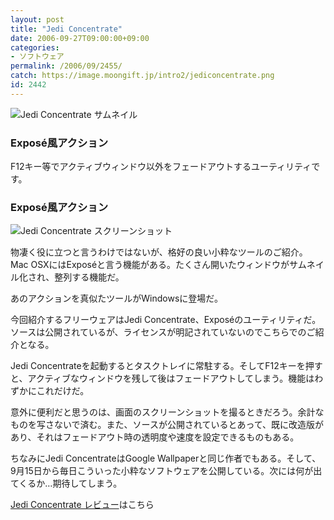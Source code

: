 ```yaml
---
layout: post
title: "Jedi Concentrate"
date: 2006-09-27T09:00:00+09:00
categories:
- ソフトウェア
permalink: /2006/09/2455/
catch: https://image.moongift.jp/intro2/jediconcentrate.png
id: 2442
---
```

 ![Jedi Concentrate サムネイル](https://image.moongift.jp/intro2/jediconcentrate.t.png "Jedi Concentrate サムネイル")
  

### Exposé風アクション
  
F12キー等でアクティブウィンドウ以外をフェードアウトするユーティリティです。  
<!--more-->  

### Exposé風アクション
  

![Jedi Concentrate スクリーンショット](https://image.moongift.jp/intro2/jediconcentrate.png "Jedi Concentrate スクリーンショット")

  

物凄く役に立つと言うわけではないが、格好の良い小粋なツールのご紹介。Mac OSXにはExposéと言う機能がある。たくさん開いたウィンドウがサムネイル化され、整列する機能だ。

  

あのアクションを真似たツールがWindowsに登場だ。

  

今回紹介するフリーウェアはJedi Concentrate、Exposéのユーティリティだ。ソースは公開されているが、ライセンスが明記されていないのでこちらでのご紹介となる。

  

Jedi Concentrateを起動するとタスクトレイに常駐する。そしてF12キーを押すと、アクティブなウィンドウを残して後はフェードアウトしてしまう。機能はわずかにこれだけだ。

  

意外に便利だと思うのは、画面のスクリーンショットを撮るときだろう。余計なものを写さないで済む。また、ソースが公開されているとあって、既に改造版があり、それはフェードアウト時の透明度や速度を設定できるものもある。

  

ちなみにJedi ConcentrateはGoogle Wallpaperと同じ作者でもある。そして、9月15日から毎日こういった小粋なソフトウェアを公開している。次には何が出てくるか…期待してしまう。

  

[Jedi Concentrate レビュー](http://fw.moongift.jp/review/i-2456.html)はこちら


